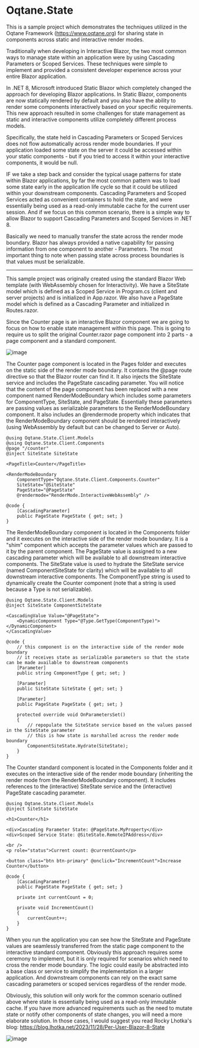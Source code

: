 # Oqtane.State

This is a sample project which demonstrates the techniques utilized in the Oqtane Framework (https://www.oqtane.org) for sharing state in components across static and interactive render modes. 

Traditionally when developing in Interactive Blazor, the two most common ways to manage state within an application were by using Cascading Parameters or Scoped Services. These techniques were simple to implement and provided a consistent developer experience across your entire Blazor application. 

In .NET 8, Microsoft introduced Static Blazor which completely changed the approach for developing Blazor applications. In Static Blazor, components are now statically rendered by default and you also have the ability to render some components interactively based on your specific requirements. This new approach resulted in some challenges for state management as static and interactive components utilize completely different process models. 

Specifically, the state held in Cascading Parameters or Scoped Services does not flow automatically across render mode boundaries. If your application loaded some state on the server it could be accessed within your static components - but if you tried to access it within your interactive components, it would be null.

IF we take a step back and consider the typical usage patterns for state within Blazor applications, by far the most common pattern was to load some state early in the application life cycle so that it could be utilized within your downstream components. Cascading Parameters and Scoped Services acted as convenient containers to hold the state, and were essentially being used as a read-only immutable cache for the current user session. And if we focus on this common scenario, there is a simple way to allow Blazor to support Cascading Parameters and Scoped Services in .NET 8.

Basically we need to manually transfer the state across the render mode boundary. Blazor has always provided a native capability for passing information from one component to another - Parameters. The most important thing to note when passing state across process boundaries is that values must be serializable. 

---------------

This sample project was originally created using the standard Blazor Web template (with WebAssembly chosen for Interactivity). We have a SiteState model which is defined as a Scoped Service in Program.cs (client and server projects) and is initialized in App.razor. We also have a PageState model which is defined as a Cascading Parameter and initialized in Routes.razor. 

Since the Counter page is an interactive Blazor component we are going to focus on how to enable state management within this page. This is going to require us to split the original Counter.razor page component into 2 parts - a page component and a standard component. 

![image](https://github.com/sbwalker/Oqtane.State/assets/4840590/1f470121-6630-48fd-9f4f-17aabee68a4d)

The Counter page component is located in the Pages folder and executes on the static side of the render mode boundary. It contains the @page route directive so that the Blazor router can find it. It also injects the SiteState service and includes the PageState cascading parameter. You will notice that the content of the page component has been replaced with a new component named RenderModeBoundary which includes some parameters for ComponentType, SiteState, and PageState. Essentially these parameters are passing values as serializable parameters to the RenderModeBoundary component. It also includes an @rendermode property which indicates that the RenderModeBoundary component should be rendered interactively (using WebAssembly by default but can be changed to Server or Auto).

```
@using Oqtane.State.Client.Models
@using Oqtane.State.Client.Components
@page "/counter"
@inject SiteState SiteState

<PageTitle>Counter</PageTitle>

<RenderModeBoundary 
    ComponentType="Oqtane.State.Client.Components.Counter" 
    SiteState="@SiteState" 
    PageState="@PageState" 
    @rendermode="RenderMode.InteractiveWebAssembly" />

@code {
    [CascadingParameter]
    public PageState PageState { get; set; }
}
```

The RenderModeBoundary component is located in the Components folder and it executes on the interactive side of the render mode boundary. It is a "shim" component which accepts the parameter values which are passed to it by the parent component. The PageState value is assigned to a new cascading parameter which will be available to all downstream interactive components. The SiteState value is used to hydrate the SiteState service (named ComponentSiteState for clarity) which will be available to all downstream interactive components. The ComponentType string is used to dynamically create the Counter component (note that a string is used because a Type is not serializable).

```
@using Oqtane.State.Client.Models
@inject SiteState ComponentSiteState

<CascadingValue Value="@PageState">
    <DynamicComponent Type="@Type.GetType(ComponentType)"></DynamicComponent>
</CascadingValue>

@code {
    // this component is on the interactive side of the render mode boundary
    // it receives state as serializable parameters so that the state can be made available to downstream components
    [Parameter]
    public string ComponentType { get; set; }

    [Parameter]
    public SiteState SiteState { get; set; }

    [Parameter]
    public PageState PageState { get; set; }

    protected override void OnParametersSet()
    {
        // repopulate the SiteState service based on the values passed in the SiteState parameter 
        // this is how state is marshalled across the render mode boundary
        ComponentSiteState.Hydrate(SiteState);
    }
}
```

The Counter standard component is located in the Components folder and it executes on the interactive side of the render mode boundary (inheriting the render mode from the RenderModeBoundary component). It includes references to the (interactive) SiteState service and the (interactive) PageState cascading parameter.

```
@using Oqtane.State.Client.Models
@inject SiteState SiteState

<h1>Counter</h1>

<div>Cascading Parameter State: @PageState.MyProperty</div>
<div>Scoped Service State: @SiteState.RemoteIPAddress</div>

<br />
<p role="status">Current count: @currentCount</p>

<button class="btn btn-primary" @onclick="IncrementCount">Increase Counter</button>

@code {
    [CascadingParameter]
    public PageState PageState { get; set; }

    private int currentCount = 0;

    private void IncrementCount()
    {
        currentCount++;
    }
}
```

When you run the application you can see how the SiteState and PageState values are seamlessly transferred from the static page component to the interactive standard component. Obviously this approach requires some ceremony to implement, but it is only required for scenarios which need to cross the render mode boundary. The logic could easily be abstracted into a base class or service to simplify the implementation in a larger application. And downstream components can rely on the exact same cascading parameters or scoped services regardless of the render mode.

Obviously, this solution will only work for the common scenario outlined above where state is essentially being used as a read-only immutable cache. If you have more advanced requirements such as the need to mutate state or notify other components of state changes, you will need a more elaborate solution. In those cases, I would suggest you read Rocky Lhotka's blog: https://blog.lhotka.net/2023/11/28/Per-User-Blazor-8-State

![image](https://github.com/sbwalker/Oqtane.State/assets/4840590/f7229fc5-3925-4aa0-bba8-9465e69d10fa)




